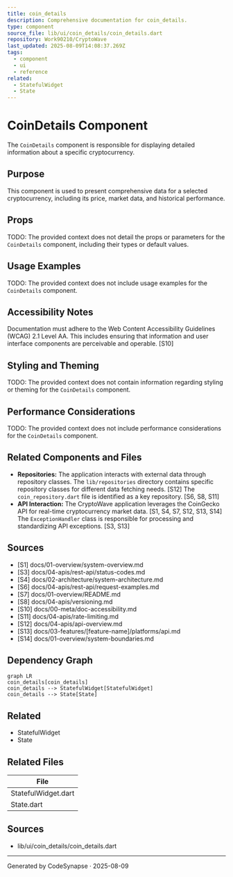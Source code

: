 ```yaml
---
title: coin_details
description: Comprehensive documentation for coin_details.
type: component
source_file: lib/ui/coin_details/coin_details.dart
repository: Work90210/CryptoWave
last_updated: 2025-08-09T14:08:37.269Z
tags:
  - component
  - ui
  - reference
related:
  - StatefulWidget
  - State
---
```

# CoinDetails Component

The `CoinDetails` component is responsible for displaying detailed information about a specific cryptocurrency.

## Purpose

This component is used to present comprehensive data for a selected cryptocurrency, including its price, market data, and historical performance.

## Props

TODO: The provided context does not detail the props or parameters for the `CoinDetails` component, including their types or default values.

## Usage Examples

TODO: The provided context does not include usage examples for the `CoinDetails` component.

## Accessibility Notes

Documentation must adhere to the Web Content Accessibility Guidelines (WCAG) 2.1 Level AA. This includes ensuring that information and user interface components are perceivable and operable. [S10]

## Styling and Theming

TODO: The provided context does not contain information regarding styling or theming for the `CoinDetails` component.

## Performance Considerations

TODO: The provided context does not include performance considerations for the `CoinDetails` component.

## Related Components and Files

*   **Repositories:** The application interacts with external data through repository classes. The `lib/repositories` directory contains specific repository classes for different data fetching needs. [S12] The `coin_repository.dart` file is identified as a key repository. [S6, S8, S11]
*   **API Interaction:** The CryptoWave application leverages the CoinGecko API for real-time cryptocurrency market data. [S1, S4, S7, S12, S13, S14] The `ExceptionHandler` class is responsible for processing and standardizing API exceptions. [S3, S13]

## Sources

*   [S1] docs/01-overview/system-overview.md
*   [S3] docs/04-apis/rest-api/status-codes.md
*   [S4] docs/02-architecture/system-architecture.md
*   [S6] docs/04-apis/rest-api/request-examples.md
*   [S7] docs/01-overview/README.md
*   [S8] docs/04-apis/versioning.md
*   [S10] docs/00-meta/doc-accessibility.md
*   [S11] docs/04-apis/rate-limiting.md
*   [S12] docs/04-apis/api-overview.md
*   [S13] docs/03-features/[feature-name]/platforms/api.md
*   [S14] docs/01-overview/system-boundaries.md

## Dependency Graph

```mermaid
graph LR
coin_details[coin_details]
coin_details --> StatefulWidget[StatefulWidget]
coin_details --> State[State]
```


## Related
- StatefulWidget
- State

## Related Files

| File |
|---|
| StatefulWidget.dart |
| State.dart |

## Sources
- lib/ui/coin_details/coin_details.dart

---
Generated by CodeSynapse · 2025-08-09